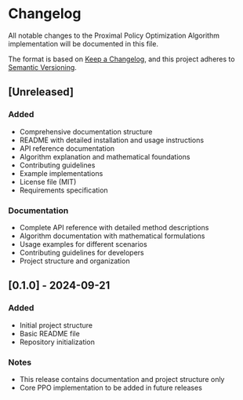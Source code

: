 # Changelog

All notable changes to the Proximal Policy Optimization Algorithm implementation will be documented in this file.

The format is based on [Keep a Changelog](https://keepachangelog.com/en/1.0.0/),
and this project adheres to [Semantic Versioning](https://semver.org/spec/v2.0.0.html).

## [Unreleased]

### Added
- Comprehensive documentation structure
- README with detailed installation and usage instructions
- API reference documentation
- Algorithm explanation and mathematical foundations
- Contributing guidelines
- Example implementations
- License file (MIT)
- Requirements specification

### Documentation
- Complete API reference with detailed method descriptions
- Algorithm documentation with mathematical formulations
- Usage examples for different scenarios
- Contributing guidelines for developers
- Project structure and organization

## [0.1.0] - 2024-09-21

### Added
- Initial project structure
- Basic README file
- Repository initialization

### Notes
- This release contains documentation and project structure only
- Core PPO implementation to be added in future releases